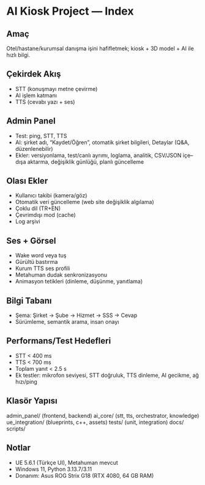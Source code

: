 ﻿# AI Kiosk Project — Index

## Amaç
Otel/hastane/kurumsal danışma işini hafifletmek; kiosk + 3D model + AI ile hızlı bilgi.

## Çekirdek Akış
- STT (konuşmayı metne çevirme)
- AI işlem katmanı
- TTS (cevabı yazı + ses)

## Admin Panel
- Test: ping, STT, TTS
- AI: şirket adı, “Kaydet/Öğren”, otomatik şirket bilgileri, Detaylar (Q&A, düzenlenebilir)
- Ekler: versiyonlama, test/canlı ayrımı, loglama, analitik, CSV/JSON içe–dışa aktarma, değişiklik günlüğü, planlı güncelleme

## Olası Ekler
- Kullanıcı takibi (kamera/göz)
- Otomatik veri güncelleme (web site değişiklik algılama)
- Çoklu dil (TR+EN)
- Çevrimdışı mod (cache)
- Log arşivi

## Ses + Görsel
- Wake word veya tuş
- Gürültü bastırma
- Kurum TTS ses profili
- Metahuman dudak senkronizasyonu
- Animasyon tetikleri (dinleme, düşünme, yanıtlama)

## Bilgi Tabanı
- Şema: Şirket → Şube → Hizmet → SSS → Cevap
- Sürümleme, semantik arama, insan onayı

## Performans/Test Hedefleri
- STT < 400 ms
- TTS < 700 ms
- Toplam yanıt < 2.5 s
- Ek testler: mikrofon seviyesi, STT doğruluk, TTS dinleme, AI gecikme, ağ hızı/ping

## Klasör Yapısı
admin_panel/ (frontend, backend)
ai_core/ (stt, tts, orchestrator, knowledge)
ue_integration/ (blueprints, c++, assets)
tests/ (unit, integration)
docs/
scripts/

## Notlar
- UE 5.6.1 (Türkçe UI), Metahuman mevcut
- Windows 11, Python 3.13.7/3.11
- Donanım: Asus ROG Strix G18 (RTX 4080, 64 GB RAM)

